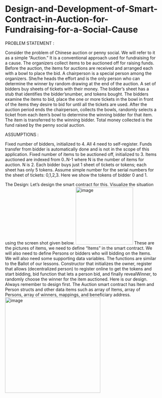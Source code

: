 # Design-and-Development-of-Smart-Contract-in-Auction-for-Fundraising-for-a-Social-Cause

PROBLEM STATEMENT :

Consider the problem of Chinese auction or penny social. We will refer to it as a simple “Auction.” It is a conventional approach used for fundraising for a cause. The organizers collect items to be auctioned off for raising funds. Before the auction, the items for auctions are received and arranged each with a bowl to place the bid. A chairperson is a special person among the organizers. She/he heads the effort and is the only person who can determine the winner by random drawing at the end of the auction. A set of bidders buy sheets of tickets with their money. The bidder’s sheet has a stub that identifies the bidder’snumber, and tokens bought. The bidders examine the items to bid, place the one or more tickets in the bowl in front of the items they desire to bid for until all the tickets are used. After the auction period ends the chairperson, collects the bowls, randomly selects a ticket from each item’s bowl to determine the winning bidder for that item. The item is transferred to the winning bidder. Total money collected is the fund raised by the penny social auction.

ASSUMPTIONS :

Fixed number of bidders, initialized to 4. All 4 need to self-register. Funds transfer from bidder is automatically done and is not in the scope of this application.
Fixed number of items to be auctioned off, initialized to 3.
Items auctioned are indexed from 0..N-1 where N is the number of items for auction. N is 2.
Each bidder buys just 1 sheet of tickets or tokens; each sheet has only 5 tokens.
Assume simple number for the serial numbers for the sheet of tickets: 0,1,2,3. Here we show the tokens of bidder 0 and 1.

The Design:
Let’s design the smart contract for this. Visualize the situation using the screen shot given below.
<img width="189" alt="image" src="https://user-images.githubusercontent.com/77969439/182459018-7dba283e-b6ec-4cba-ae24-59874d43dd8a.png">
These are the pictures of items, we need to define “Items” in the smart contract. We will also need to
define Persons or bidders who will bidding on the Items. We will also need some supporting data
variables.
The functions are similar to the Ballot of our lessons. Constructor that initializes the owner, register that
allows (decentralized person) to register online to get the tokens and start bidding, bid function that lets
a person bid, and finally revealWinner, to randomly choose the winner for the item auctioned. Here is
our design. Always remember to design first. The Auction smart contract has Item and Person structs
and other data items such as array of Items, array of Persons, array of winners, mappings, and
beneficiary address.
<img width="314" alt="image" src="https://user-images.githubusercontent.com/77969439/182459138-03342770-c148-4e04-aba1-9e4e812992b3.png">


